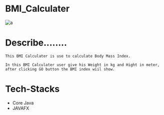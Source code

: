 # BMI_Calculater

![a](https://user-images.githubusercontent.com/125716338/229718921-4983f9f0-2fab-4f3c-9ccc-6a034c479cbd.png)


Describe........
===============
	This BMI Calculater is use to calculate Body Mass Index.

	In this BMI Calculater user give his Weight in kg and Hight in meter,
	after clicking GO button the BMI index wiil show. 


# Tech-Stacks
* Core Java
* JAVAFX

